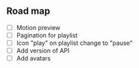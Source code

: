 ## Road map

-   [ ] Motion preview
-   [ ] Pagination for playlist
-   [ ] Icon "play" on playlist change to "pause"
-   [ ] Add version of API
-   [ ] Add avatars
